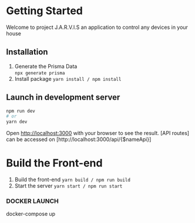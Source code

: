 # Getting Started

Welcome to project J.A.R.V.I.S an application to control any devices in your house

## Installation
1. Generate the Prisma Data  
```npx generate prisma```
2. Install package
```yarn install / npm install```

## Launch in development server 
```bash
npm run dev
# or
yarn dev
```
Open [http://localhost:3000](http://localhost:3000) with your browser to see the result.
[API routes] can be accessed on [http://localhost:3000/api/{$nameApi}]

# Build the Front-end
1. Build the front-end
```yarn build / npm run build``` 
2. Start the server
```yarn start / npm run start```

### DOCKER LAUNCH
docker-compose up 